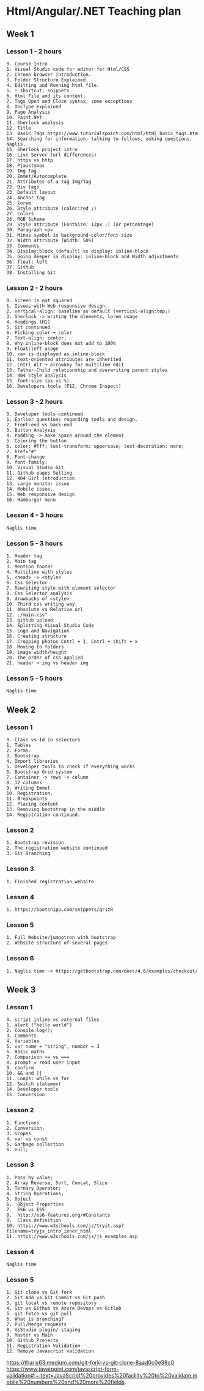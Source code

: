 
# Html/Angular/.NET Teaching plan

## Week 1

### Lesson 1 - 2 hours

    0. Course Intro
    1. Visual Studio code for editor for Html/CSS
    2. Chrome browser introduction.
    3. Folder Structure Explained.
    4. Editting and Running html file.
    5. ! shortcut, snippets
    6. Html File and its content.
    7. Tags Open and Close syntax, some exceptions
    8. DocType explained
    9. Page Analysis
    10. Paint.Net
    11. Sherlock analysis
    12. Title
    13. Basic Tags https://www.tutorialspoint.com/html/html_basic_tags.htm
    14. Searching for information, talking to fellows, asking questions, Naglis.
    15. Sherlock project intro
    16. Live Server (url differences)
    17. https vs http
    18. Pjaustymas
    19. Img Tag 
    20. Emmet/Autocomplete
    21. Attributes of a tag Img/Tag
    22. Div tags
    23. Default layout
    24. Anchor tag
    25. lorem
    26. Style attribute (color:red ;)
    27. Colors
    28. RGB Schema
    29. Style attribute (FontSize: 12px ;) (or percentage)
    30. Paragraph <p>
    31. Minus symbol in background-color/font-size
    32. Width attribute (Width: 50%)
    33. Comments
    34. Display:block (default) vs display: inline-block
    35. Going deeper in display: inline-block and Width adjustments
    36. float: left
    37. Github
    38. Installing Git

### Lesson 2 - 2 hours

    0. Screen is not squared
    1. Issues with Web responsive design.
    2. vertical-align: baseline as default (vertical-align:top;)
    3. Sherlock -> writing the elements, lorem usage
    4. Headings (H1)
    5. Git continued
    6. Picking color + color
    7. Text-align: center;
    8. Why inline-block does not add to 100%
    9. Float:left usage
    10. <a> is displayed as inline-block
    11. text-oriented attributes are inherited
    12. Cntrl Alt + arrowkey for multiline edit
    13. Father-Child relationship and overwriting parent styles
    14. 404 style analysis
    15. font-size (px vs %)
    16. Developers tools (F12, Chrome Inspect)

### Lesson 3 - 2 hours

    0. Developer tools continued
    1. Earlier questions regarding tools and design.
    2. Front-end vs back-end
    3. Button Analysis 
    4. Padding -> make space around the element
    5. Coloring the button
    6. color: #fff; text-transform: uppercase; text-decoration: none;
    7. href="#"
    8. Font-change
    9. font-family:
    10. Visual Studio Git
    11. Github pages Setting
    12. 404 Girl introduction
    13. Large monitor issue
    14. Mobile issue.
    15. Web responsive design
    16. Hamburger menu

### Lesson 4 - 3 hours

    Naglis time

### Lesson 5 - 3 hours

    1. Header tag
    2. Main tag
    3. Mention footer
    4. Multiline with styles
    5. <head> -> <style>
    6. Css Selector
    7. Rewriting style with element selector
    8. Css Selector analysis
    9. drawbacks of <style>
    10. Third css writing way.
    11. Absolute vs Relative url
    12. ./main.css"
    13. github upload
    14. Splitting Visual Studio Code
    15. Logo and Navigation
    16. Creating structure
    17. Cropping photos Cntrl + I, Cntrl + shift + x
    18. Moving to folders
    19. image width/height
    20. The order of css applied
    21. header > img vs header img

### Lesson 5 - 5 hours

    Naglis time

## Week 2

### Lesson 1

    0. Class vs Id in selectors
    1. Tables
    2. Forms.
    3. Bootstrap
    4. Import libraries
    5. Developer tools to check if everything works
    6. Bootstrap Grid system
    7. Container -> rows -> column
    8. 12 columns
    9. Writing Emmet
    10. Registration.
    11. Breakpoints
    12. Placing content
    13. Removing bootstrap in the middle
    14. Registration continued.

### Lesson 2

    1. Bootstrap revision.
    2. The registration website continued
    3. Git Branching

### Lesson 3

    1. Finished registration website

### Lesson 4

    1. https://bootsnipp.com/snippets/qr1zR

### Lesson 5

    1. Full Website/jumbotron with bootstrap
    2. Website structure of several pages

### Lesson 6

    1. Naglis time -> https://getbootstrap.com/docs/4.6/examples/checkout/

## Week 3

### Lesson 1

    0. script inline vs external files
    1. alert ("hello world")
    2. Console.log();
    3. Comments
    4. Variables
    5. var name = "string", number = 3
    6. Basic maths
    7. Comparison == vs ===
    8. prompt = read user input
    9. confirm
    10. && and ||
    11. Loops: while vs for
    12. Switch statement
    14. Developer tools
    15. Conversion

### Lesson 2

    1. Functions
    2. Conversion.
    3. Scopes
    4. var vs const
    5. Garbage collection
    6. null;
   
### Lesson 3

    1. Pass by value;
    2. Array Reverse, Sort, Concat, Slice
    3. Ternary Operator;
    4. String Operations;
    5. Object
    6.  Object Properties
    7.  ES6 vs ES5
    8.  http://es6-features.org/#Constants
    9.  Class definition
    10. https://www.w3schools.com/js/tryit.asp?filename=tryjs_intro_inner_html
    11. https://www.w3schools.com/js/js_examples.asp

### Lesson 4 

    Naglis time

### Lesson 5

    1. Git clone vs Git fork
    2. Git Add vs Git Commit vs Git push
    3. git local vs remote repository
    4. Git vs Github vs Azure Devops vs Gitlab
    5. git fetch vs git pull
    6. What is branching?
    7. Pull/Merge requests
    8. VsStudio plugin/ staging
    9. Master vs Main
    10. Github Projects
    11. Registration Validation
    12. Remove Javascript validation

https://tharis63.medium.com/git-fork-vs-git-clone-8aad0c0e38c0
https://www.javatpoint.com/javascript-form-validation#:~:text=JavaScript%20provides%20facility%20to%20validate,mobile%20numbers%20and%20more%20fields.